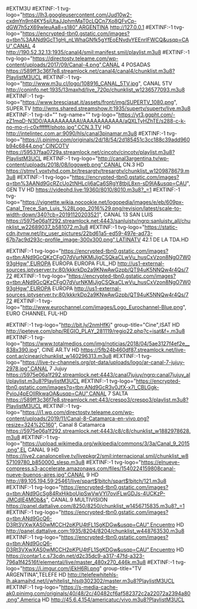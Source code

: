   #EXTM3U
  #EXTINF:-1 tvg-logo="https://lh3.googleusercontent.com/Jud10w2-cxdmYn9nt4KY5siUtaJJphmMaT0cLQCn7Xo8QFvCp-dGW7h5zX69wleuAa8=s180",ARGENTINA
http://127.0.0.1
#EXTINF:-1 tvg-logo="https://encrypted-tbn0.gstatic.com/images?q=tbn%3AANd9GcT1gHj_nLWhaGNfk5gYfEoENvdvYEEnrlFWCQ&usqp=CAU",CANAL 4
http://190.52.32.13:1935/canal4/smil:manifest.smil/playlist.m3u8
#EXTINF:-1 tvg-logo="https://directostv.teleame.com/wp-content/uploads/2017/09/Canal-4.png",CANAL 4 POSADAS
https://589ff3c36f7e8.streamlock.net/canal4/canal4/chunklist.m3u8?PlaylistM3UCL
#EXTINF:-1 tvg-logo="http://www.m3u.cl/logo/108916_CANAL_5TV.jpg", CANAL 5TV
http://coninfo.net:1935/13maxhd/live_720p/chunklist_w1236577093.m3u8
#EXTINF:-1 tvg-logo="https://www.bresciasat.it/assets/front/img/SUPERTV_1080.png", SUPER.TV
http://wms.shared.streamshow.it:1935/supertv/supertv/live.m3u8
#EXTINF:-1 tvg-id="" tvg-name="" tvg-logo="https://yt3.ggpht.com/-zZ1mqD-N3D0/AAAAAAAAAAI/AAAAAAAAAAA/aQXLTyHZhTE/s288-c-k-no-mo-rj-c0xffffff/photo.jpg",CCN.3.TV HD
http://intelintec.com.ar:9090/hls/canal3pinamar.m3u8
#EXTINF:-1 tvg-logo="https://i.pinimg.com/originals/2d/18/54/2d185451c3cc188c39add960b94c6844.png",CINCOTV
https://59537faa0729a.streamlock.net/cincotv/cincotv/playlist.m3u8?PlaylistM3UCL
#EXTINF:-1 tvg-logo="http://canal3argentina.tv/wp-content/uploads/2018/08/logoweb.png",CANAL CN.3 HD
https://stmv1.voxtvhd.com.br/tresargtv/tresargtv/chunklist_w1209878679.m3u8
#EXTINF:-1 tvg-logo="https://encrypted-tbn0.gstatic.com/images?q=tbn%3AANd9GcRZcUo2tNHLclj6aCa6SRgY8tbjL8xn-sD9IA&usqp=CAU", GEN TV HD
https://videohd.live:19360/8010/8010.m3u8?_=1
#EXTINF:-1 tvg-logo="https://vignette.wikia.nocookie.net/logopedia/images/e/eb/609px-Canal_Trece_San_Luis_%28Logo_2016%29.png/revision/latest/scale-to-width-down/340?cb=20191120203521", CANAL 13 SAN LUIS
https://5975e06a1f292.streamlock.net:4443/sanluistv/ngrp:sanluistv_all/chunklist_w22689037_b581072.m3u8
#EXTINF:-1 tvg-logo="https://static-cdn.jtvnw.net/jtv_user_pictures/22bd61a5-ed59-497e-ad73-67b7ac9d293c-profile_image-300x300.png",LATINATV 42.1 DE LA TDA.HD

#EXTINF:-1 tvg-logo="https://encrypted-tbn0.gstatic.com/images?q=tbn:ANd9GcQKzCFgO7dVurNKMiJjgCSQkaCLwVu_husCxVzon8NgO7W093gHgw",EUROPA EUROPA EUROPA FUL_HD
http://us1-external-sources.iptvserver.tv:80/kkkrkDp2a9KNwAwGzpb/QT94uK5NNQw4r4Qs/772
#EXTINF:-1 tvg-logo="https://encrypted-tbn0.gstatic.com/images?q=tbn:ANd9GcQKzCFgO7dVurNKMiJjgCSQkaCLwVu_husCxVzon8NgO7W093gHgw",EUROPA EUROPA 
http://us1-external-sources.iptvserver.tv:80/kkkrkDp2a9KNwAwGzpb/QT94uK5NNQw4r4Qs/772
#EXTINF:-1 tvg-logo="http://www.eurochannel.com/images/Logo_Eurochannel-Blue.png", EURO CHANNEL FUL-HD

#EXTINF:-1 tvg-logo="http://bit.ly/2nmHfKi" group-title="Cine",ISAT HD
http://ipeteve.com/php/REGIO_PLAY_281119/regio22.php?c=isat&f=.m3u8
#EXTINF:-1 tvg-logo="https://www.totalmedios.com/img/noticias/2018/04/5ae3127f4ef2e__838x390.jpg", CINE AR.TV HD
https://5fb24b460df87.streamlock.net/live-cont.ar/cinear/chunklist_w140296313.m3u8
#EXTINF:-1 tvg-logo="https://live-tv-channels.org/pt-data/uploads/logo/ar-canal-7-jujuy-2978.jpg",CANAL 7 Jujuy
https://5975e06a1f292.streamlock.net:4443/canal7jujuy/ngrp:canal7jujuy_all/playlist.m3u8?PlaylistM3UCL
#EXTINF:-1 tvg-logo="https://encrypted-tbn0.gstatic.com/images?q=tbn:ANd9GcR3v0JfX-x7l_CBLGgk-PyioJ4pEOIlRkwaOA&usqp=CAU",CANAL 7 SALTA 
https://589ff3c36f7e8.streamlock.net:443/crespo3/crespo3/playlist.m3u8?PlaylistM3UCL
#EXTINF:-1 tvg-logo="https://i1.wp.com/directostv.teleame.com/wp-content/uploads/2019/11/Canal-8-Catamarca-en-vivo.png?resize=324%2C160", Canal 8 Catamarca
https://5975e06a1f292.streamlock.net:4443/c8/c8/chunklist_w1882978628.m3u8
#EXTINF:-1 tvg-logo="https://upload.wikimedia.org/wikipedia/commons/3/3a/Canal_9_2015.png",EL CANAL 9 HD
https://live2.canaloncelive.tv/livepkgr2/smil:internacional.smil/chunklist_w857109780_b850000_slesp.m3u8
#EXTINF:-1 tvg-logo="https://elnueve-compress.s3-accelerate.amazonaws.com/files/1540224159808canal-nueve-buenos-aires.jpg",CANAL 9 HD
http://89.105.194.59:25461/live/spart$!bitch/spart$!bitch/121.m3u8
#EXTINF:-1 tvg-logo="https://encrypted-tbn0.gstatic.com/images?q=tbn:ANd9GcSg84RxHjkboUjpSwVwVYl7oviFLwGDJs-4UCKzP-JMCdIE4MOb&s", CANAL.9 MULTIVISION
https://panel.dattalive.com/8250/8250/chunklist_w1456715835.m3u8?_=1
#EXTINF:-1 tvg-logo="https://encrypted-tbn0.gstatic.com/images?q=tbn:ANd9GcQ6-D3Rt3VXwXAS0wMCCH2pKPU4tFL1SgKDGw&usqp=CAU",Encuentro HD
http://panel.dattalive.com:1935/8204/8204/chunklist_w448763530.m3u8
#EXTINF:-1 tvg-logo="https://encrypted-tbn0.gstatic.com/images?q=tbn:ANd9GcQ6-D3Rt3VXwXAS0wMCCH2pKPU4tFL1SgKDGw&usqp=CAU",Encuentro HD
https://contar1.c.s73cdn.net/d2c35dc9-a317-47fd-a323-796a1f42516f/elemental/live/master_480x270_446k.m3u8
#EXTINF:-1 tvg-logo="https://i.imgur.com/jEkH6Rj.png" group-title="TV ARGENTINA",TELEFE HD
http://telefewhitehls-lh.akamaihd.net/i/whitelist_hls@302302/master.m3u8?PlaylistM3UCL
#EXTINF:-1 tvg-logo="https://s-media-cache-ak0.pinimg.com/originals/40/48/2c/40482cf6af582372c2a22072a2394a80.png",America HD
http://45.6.4.154/americatuc/vivo.m3u8?PlaylistM3UCL
